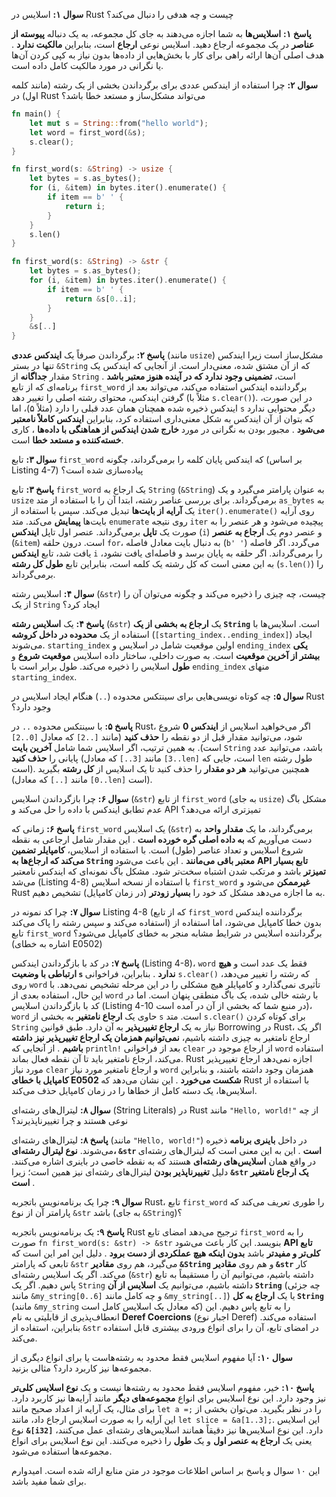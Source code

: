 > <div dir='rtl'>

**سوال ۱:** اسلایس در Rust چیست و چه هدفی را دنبال می‌کند؟

**پاسخ ۱:**
**اسلایس‌ها** به شما اجازه می‌دهند به جای کل مجموعه، به یک دنباله **پیوسته از عناصر** در یک مجموعه ارجاع دهید. اسلایس نوعی **ارجاع** است، بنابراین  **مالکیت ندارد** . هدف اصلی آن‌ها ارائه راهی برای کار با بخش‌هایی از داده‌ها بدون نیاز به کپی کردن آن‌ها یا نگرانی در مورد مالکیت کامل داده است.

**سوال ۲:** چرا استفاده از ایندکس عددی برای برگرداندن بخشی از یک رشته (مانند کلمه اول) در Rust می‌تواند مشکل‌ساز و مستعد خطا باشد؟

```rust
fn main() {
    let mut s = String::from("hello world");
    let word = first_word(&s); 
    s.clear(); 
}

fn first_word(s: &String) -> usize {
    let bytes = s.as_bytes();
    for (i, &item) in bytes.iter().enumerate() {
        if item == b' ' {
            return i;
        }
    }
    s.len()
}
```

```rust
fn first_word(s: &String) -> &str {
    let bytes = s.as_bytes();
    for (i, &item) in bytes.iter().enumerate() {
        if item == b' ' {
            return &s[0..i];
        }
    }
    &s[..]
}

```

**پاسخ ۲:**
برگرداندن صرفاً یک **ایندکس عددی** (مانند `usize`) مشکل‌ساز است زیرا ایندکس تنها در بستر `&String` که از آن مشتق شده، معنی‌دار است. از آنجایی که ایندکس یک مقدار **جداگانه** از `String` است،  **تضمینی وجود ندارد که در آینده هنوز معتبر باشد** . برنامه‌ای که از تابع `first_word` برگرداننده ایندکس استفاده می‌کند، می‌تواند بعد از گرفتن ایندکس، محتوای رشته اصلی را تغییر دهد (مثلاً با `s.clear()`). در این صورت، ایندکس ذخیره شده همچنان همان عدد قبلی را دارد (مثلاً ۵)، اما `s` دیگر محتوایی ندارد که بتوان از آن ایندکس به شکل معنی‌داری استفاده کرد، بنابراین  **ایندکس کاملاً نامعتبر می‌شود** . مجبور بودن به نگرانی در مورد  **خارج شدن ایندکس از هماهنگی با داده‌ها** ، کاری **خسته‌کننده و مستعد خطا** است.

**سوال ۳:** تابع `first_word` که ایندکس پایان کلمه را برمی‌گرداند، چگونه (بر اساس Listing 4-7) پیاده‌سازی شده است؟

**پاسخ ۳:**
تابع `first_word` یک ارجاع به `String` (`&String`) به عنوان پارامتر می‌گیرد و یک `usize` برمی‌گرداند. برای بررسی عناصر رشته، ابتدا آن را با استفاده از متد `as_bytes` به یک **آرایه از بایت‌ها** تبدیل می‌کند. سپس با استفاده از `iter().enumerate()` روی آرایه بایت‌ها **پیمایش** می‌کند. متد `enumerate` روی نتیجه `iter` پیچیده می‌شود و هر عنصر را به صورت یک **تاپل** برمی‌گرداند. عنصر اول تاپل **ایندکس** (`i`) و عنصر دوم یک **ارجاع به عنصر** (`&item`) است. درون حلقه `for`، به دنبال بایت معادل فاصله (`b' '`) می‌گردد. اگر فاصله یافت شد، تابع **ایندکس** `i` را برمی‌گرداند. اگر حلقه به پایان برسد و فاصله‌ای یافت نشود، به این معنی است که کل رشته یک کلمه است، بنابراین تابع **طول کل رشته** (`s.len()`) را برمی‌گرداند.

**سوال ۴:** اسلایس رشته (`&str`) چیست، چه چیزی را ذخیره می‌کند و چگونه می‌توان آن را از یک `String` ایجاد کرد؟

**پاسخ ۴:**
یک **اسلایس رشته** (`&str`) یک **ارجاع به بخشی از یک `String`** است. اسلایس‌ها با استفاده از یک **محدوده در داخل کروشه** (`[starting_index..ending_index]`) ایجاد می‌شوند. `starting_index` اولین موقعیت شامل در اسلایس و `ending_index` **یکی بیشتر از آخرین موقعیت** است. به صورت داخلی، ساختار داده اسلایس **موقعیت شروع** و **طول** اسلایس را ذخیره می‌کند. طول برابر است با `ending_index` منهای `starting_index`.

**سوال ۵:** چه کوتاه نویسی‌هایی برای سینتکس محدوده (`..`) هنگام ایجاد اسلایس در Rust وجود دارد؟

**پاسخ ۵:**
با سینتکس محدوده `..` در Rust، اگر می‌خواهید اسلایس از **ایندکس 0** شروع شود، می‌توانید مقدار قبل از دو نقطه را **حذف کنید** (مانند `[..2]` که معادل `[0..2]` است). به همین ترتیب، اگر اسلایس شما شامل **آخرین بایت** `String` باشد، می‌توانید عدد پایانی را **حذف کنید** (مانند `[3..]` که معادل `[3..len]` است، جایی که `len` طول رشته است). همچنین می‌توانید **هر دو مقدار** را حذف کنید تا یک اسلایس از **کل رشته** بگیرید (مانند `[..]` که معادل `[0..len]` است).

**سوال ۶:** چرا بازگرداندن اسلایس (`&str`) از تابع `first_word` (به جای `usize`) مشکل باگ عدم تطابق ایندکس با داده را حل می‌کند و API تمیزتری ارائه می‌دهد؟

**پاسخ ۶:**
زمانی که `first_word` یک اسلایس (`&str`) برمی‌گرداند، ما یک **مقدار واحد** به دست می‌آوریم که  **به داده اصلی گره خورده است** . این مقدار شامل ارجاعی به نقطه شروع اسلایس و تعداد عناصر (طول) است. با استفاده از اسلایس،  **کامپایلر تضمین می‌کند که ارجاع‌ها به `String` معتبر باقی می‌مانند** . این باعث می‌شود **API تابع بسیار تمیزتر** باشد و مرتکب شدن اشتباه سخت‌تر شود. مشکل باگ نمونه‌ای که ایندکس نامعتبر می‌شد (Listing 4-8) با استفاده از نسخه اسلایس `first_word` **غیرممکن** می‌شود و Rust به ما اجازه می‌دهد مشکل کد خود را **بسیار زودتر** (در زمان کامپایل) تشخیص دهیم.

**سوال ۷:** چرا کد نمونه در Listing 4-8 (که از تابع `first_word` برگرداننده ایندکس استفاده می‌کند و سپس رشته را پاک می‌کند) بدون خطا کامپایل می‌شود، اما استفاده از تابع `first_word` برگرداننده اسلایس در شرایط مشابه منجر به خطای کامپایل می‌شود؟ (اشاره به خطای E0502)

**پاسخ ۷:**
در کد با بازگرداندن ایندکس (Listing 4-8)، `word` فقط یک عدد است و  **هیچ ارتباطی با وضعیت `s` ندارد** . بنابراین، فراخوانی `s.clear()` که رشته را تغییر می‌دهد، روی `word` تأثیری نمی‌گذارد و کامپایلر هیچ مشکلی را در این مرحله تشخیص نمی‌دهد. با این حال، استفاده بعدی از `word` با رشته خالی شده، یک باگ منطقی پنهان است.
اما در کد با بازگرداندن اسلایس (Listing 4-10 در منبع شما که بخشی از آن در آمده است)، `word` حاوی یک **ارجاع نامتغیر** به بخشی از `s` است. متد `s.clear()` برای کوتاه کردن `String` نیاز به یک **ارجاع تغییرپذیر** به آن دارد. طبق قوانین Borrowing در Rust، اگر یک ارجاع نامتغیر به چیزی داشته باشیم،  **نمی‌توانیم همزمان یک ارجاع تغییرپذیر نیز داشته باشیم** . از آنجایی که `println!` بعد از فراخوانی `clear` از ارجاع موجود در `word` استفاده می‌کند، ارجاع نامتغیر باید تا آن نقطه فعال بماند. Rust اجازه نمی‌دهد ارجاع تغییرپذیر مورد نیاز `clear` و ارجاع نامتغیر مورد نیاز `word` همزمان وجود داشته باشند، و بنابراین  **کامپایل با خطای E0502 شکست می‌خورد** . این نشان می‌دهد که Rust با استفاده از اسلایس‌ها، یک دسته کامل از خطاها را در زمان کامپایل حذف می‌کند.

**سوال ۸:** لیترال‌های رشته‌ای (String Literals) در Rust مانند `"Hello, world!"` از چه نوعی هستند و چرا تغییرناپذیرند؟

**پاسخ ۸:**
لیترال‌های رشته‌ای (مانند `"Hello, world!"`) در داخل **باینری برنامه** ذخیره می‌شوند.  **نوع لیترال رشته‌ای، `&str` است** . این به این معنی است که لیترال‌های رشته‌ای در واقع همان **اسلایس‌های رشته‌ای** هستند که به نقطه خاصی در باینری اشاره می‌کنند. دلیل **تغییرناپذیر بودن** لیترال‌های رشته‌ای نیز همین است؛ زیرا  **`&str` یک ارجاع نامتغیر است** .

**سوال ۹:** چرا یک برنامه‌نویس باتجربه Rust، تابع `first_word` را طوری تعریف می‌کند که پارامتر آن از نوع `&str` باشد (به جای `&String`)؟

**پاسخ ۹:**
یک برنامه‌نویس باتجربه Rust ترجیح می‌دهد امضای تابع `first_word` را به صورت `fn first_word(s: &str) -> &str` بنویسد. این کار باعث می‌شود **API تابع کلی‌تر و مفیدتر** باشد  **بدون اینکه هیچ عملکردی از دست برود** . دلیل این امر این است که تابعی که پارامتر `&str` می‌گیرد، هم روی **مقادیر `&String`** و هم روی **مقادیر `&str`** کار می‌کند.
اگر یک اسلایس رشته‌ای (`&str`) داشته باشیم، می‌توانیم آن را مستقیماً به تابع پاس دهیم. اگر یک `String` داشته باشیم، می‌توانیم یک **اسلایس از آن `String`** (چه جزئی مانند `&my_string[0..6]` و چه کامل مانند `&my_string[..]`) یا یک **ارجاع به کل `String`** (مانند `&my_string` که معادل یک اسلایس کامل است) را به تابع پاس دهیم. این انعطاف‌پذیری از قابلیتی به نام **Deref Coercions** (اجبار نوع Deref) استفاده می‌کند. بنابراین، استفاده از `&str` در امضای تابع، آن را برای انواع ورودی بیشتری قابل استفاده می‌کند.

**سوال ۱۰:** آیا مفهوم اسلایس فقط محدود به رشته‌هاست یا برای انواع دیگری از مجموعه‌ها نیز کاربرد دارد؟ مثالی بزنید.

**پاسخ ۱۰:**
خیر، مفهوم اسلایس فقط محدود به رشته‌ها نیست و یک **نوع اسلایس کلی‌تر** نیز وجود دارد. این نوع اسلایس برای انواع **مجموعه‌های دیگر** مانند آرایه‌ها نیز کاربرد دارد.
برای مثال، یک آرایه از اعداد صحیح مانند `let a =;` را در نظر بگیرید. می‌توان بخشی از این آرایه را به صورت اسلایس ارجاع داد، مانند `let slice = &a[1..3];`. این اسلایس نوع **`&[i32]`** دارد. این نوع اسلایس‌ها نیز دقیقاً همانند اسلایس‌های رشته‌ای عمل می‌کنند، یعنی یک **ارجاع به عنصر اول** و یک **طول** را ذخیره می‌کنند. این نوع اسلایس برای انواع مجموعه‌ها استفاده می‌شود.

این ۱۰ سوال و پاسخ بر اساس اطلاعات موجود در متن منابع ارائه شده است. امیدوارم برای شما مفید باشد.

</div>
